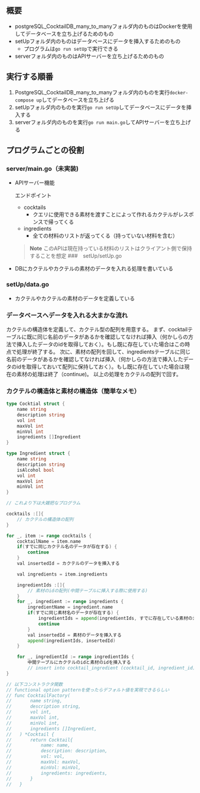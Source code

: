 ## 概要
* postgreSQL_CocktailDB_many_to_manyフォルダ内のものはDockerを使用してデータベースを立ち上げるためのもの
* setUpフォルダ内のものはデータベースにデータを挿入するためのもの
  * プログラムは`go run setUp`で実行できる
* serverフォルダ内のものはAPIサーバーを立ち上げるためのもの

## 実行する順番
1. PostgreSQL_CocktailDB_many_to_manyフォルダ内のものを実行`docker-compose up`してデータベースを立ち上げる
2. setUpフォルダ内のものを実行`go run setUp`してデータベースにデータを挿入する
3. serverフォルダ内のものを実行`go run main.go`してAPIサーバーを立ち上げる

## プログラムごとの役割
### server/main.go（未実装)
- APIサーバー機能

  エンドポイント
    - cocktails
      - クエリに使用できる素材を渡すことによって作れるカクテルがレスポンスで帰ってくる
    - ingredients
      - 全ての材料のリストが返ってくる（持っていない材料を含む）
  > **Note**
  > このAPIは現在持っている材料のリストはクライアント側で保持することを想定
###　setUp/setUp.go
- DBにカクテルやカクテルの素材のデータを入れる処理を書いている
### setUp/data.go
- カクテルやカクテルの素材のデータを定義している


### データベースへデータを入れる大まかな流れ
カクテルの構造体を定義して、カクテル型の配列を用意する。
まず、cocktailテーブルに既に同じ名前のデータがあるかを確認してなければ挿入（何かしらの方法で挿入したデータのidを取得しておく）。もし既に存在していた場合はこの時点で処理が終了する。
次に、素材の配列を回して、ingredientsテーブルに同じ名前のデータがあるかを確認してなければ挿入（何かしらの方法で挿入したデータのidを取得しておいて配列に保持しておく）。もし既に存在していた場合は現在の素材の処理は終了（continue)。
以上の処理をカクテルの配列で回す。

### カクテルの構造体と素材の構造体（簡単なメモ）
``` go
type Cocktial struct {
    name string
    description string
    vol int
    maxVol int
    minVol int
    ingredients []Ingredient
}

type Ingredient struct {
    name string
    description string
    isAlcohol bool
    vol int
    maxVol int
    minVol int
}

// これより下は大雑把なプログラム

cocktails :[]{
    // カクテルの構造体の配列
}

for _, item := range cocktails {
    cocktailName = item.name
    if(すでに同じカクテル名のデータが存在する) {
        continue
    }
    val insertedId = カクテルのデータを挿入する

    val ingredients = item.ingredients

    ingredientIds :[]{
        // 素材のidの配列(中間テーブルに挿入する際に使用する)
    }
    for _, ingredient := range ingredients {
        ingredientName = ingredient.name
        if(すでに同じ素材名のデータが存在する) {
            ingredientIds = append(ingredientIds, すでに存在している素材のid)
            continue
        }
        val insertedId = 素材のデータを挿入する
        append(ingredientIds, insertedId)
    }

    for _, ingredientId := range ingredientIds {
        中間テーブルにカクテルのidと素材のidを挿入する
        // insert into cocktail_ingredient (cocktail_id, ingredient_id) values (insertedId, ingredientId)
}

// 以下コンストラクタ関数
// functional option patternを使ったらデフォルト値を実現できるらしい
// func CocktailFactory(
//       name string,
//       description string,
//       vol int,
//       maxVol int,
//       minVol int,
//       ingredients []Ingredient,
//   ) *Cocktail {
//       return Cocktail{
//           name: name,
//           description: description,
//           vol: vol,
//           maxVol: maxVol,
//           minVol: minVol,
//           ingredients: ingredients,
//       }
//   }
```


<!-- ### プログラムを書く上でのメモ -->
